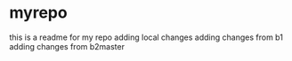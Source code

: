 # myrepo
this is a readme for my repo
adding local changes
adding changes from b1
adding changes from b2master
